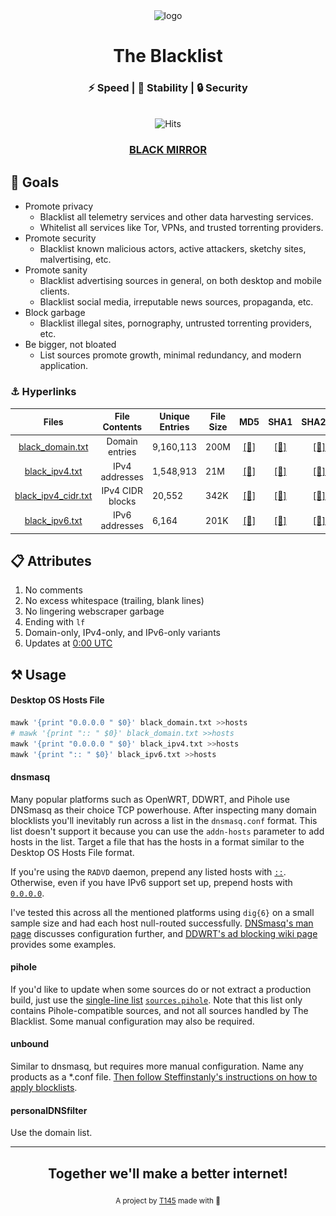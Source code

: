 <div align="center">
  <img src="logo.png"
       alt="logo"
       longdesc="https://github.com/T145/the-blacklist/master/.github/logo.png"
       crossorigin="anonymous"
       referrerpolicy="no-referrer" />
  <h1>The Blacklist</h1>
  <h3>⚡ Speed | 🧱 Stability | 🔒 Security</h3>
  <br>
  <img src="https://hitcounter.pythonanywhere.com/count/tag.svg?url=https%3A%2F%2Fgithub.com%2FT145%2Fthe-blacklist" alt="Hits">
  <h3><a href="https://github.com/T145/black-mirror">BLACK MIRROR</a></h3>
</div>

## 🥅 Goals

- Promote privacy
  - Blacklist all telemetry services and other data harvesting services.
  - Whitelist all services like Tor, VPNs, and trusted torrenting providers.
- Promote security
  - Blacklist known malicious actors, active attackers, sketchy sites, malvertising, etc.
- Promote sanity
  - Blacklist advertising sources in general, on both desktop and mobile clients.
  - Blacklist social media, irreputable news sources, propaganda, etc.
- Block garbage
  - Blacklist illegal sites, pornography, untrusted torrenting providers, etc.
- Be bigger, not bloated
  - List sources promote growth, minimal redundancy, and modern application.

### ⚓ Hyperlinks

<table>
  <thead>
    <tr>
      <th style="text-align:center">Files</th>
      <th style="text-align:center">File Contents</th>
      <th>Unique Entries</th>
      <th>File Size</th>
      <th>MD5</th>
      <th>SHA1</th>
      <th>SHA256</th>
    </tr>
  </thead>
  <tbody>
    <tr>
      <td style="text-align:center"><a href="https://github.com/T145/the-blacklist/releases/download/latest-domain/black_domain.txt">black_domain.txt</a></td>
      <td style="text-align:center">Domain entries</td>
      <td id="domain-count">9,160,113</td>
      <td id="domain-filesize">200M</td>
      <td style="text-align:center"><a href="https://github.com/T145/the-blacklist/releases/download/latest-domain/black_domain.md5">[🔗]</a></td>
      <td style="text-align:center"><a href="https://github.com/T145/the-blacklist/releases/download/latest-domain/black_domain.sha1">[🔗]</a></td>
      <td style="text-align:center"><a href="https://github.com/T145/the-blacklist/releases/download/latest-domain/black_domain.sha256">[🔗]</a></td>
    </tr>
    <tr>
      <td style="text-align:center"><a href="https://github.com/T145/the-blacklist/releases/download/latest-ipv4/black_ipv4.txt">black_ipv4.txt</a></td>
      <td style="text-align:center">IPv4 addresses</td>
      <td id="ipv4-count">1,548,913</td>
      <td id="ipv4-filesize">21M</td>
      <td style="text-align:center"><a href="https://github.com/T145/the-blacklist/releases/download/latest-ipv4/black_ipv4.md5">[🔗]</a></td>
      <td style="text-align:center"><a href="https://github.com/T145/the-blacklist/releases/download/latest-ipv4/black_ipv4.sha1">[🔗]</a></td>
      <td style="text-align:center"><a href="https://github.com/T145/the-blacklist/releases/download/latest-ipv4/black_ipv4.sha256">[🔗]</a></td>
    </tr>
    <tr>
      <td style="text-align:center"><a href="https://github.com/T145/the-blacklist/releases/download/latest-ipv4/black_ipv4_cidr.txt">black_ipv4_cidr.txt</a></td>
      <td style="text-align:center">IPv4 CIDR blocks</td>
      <td id="ipv4-cidr-count">20,552</td>
      <td id="ipv4-cidr-filesize">342K</td>
      <td style="text-align:center"><a href="https://github.com/T145/the-blacklist/releases/download/latest-ipv4/black_ipv4_cidr.md5">[🔗]</a></td>
      <td style="text-align:center"><a href="https://github.com/T145/the-blacklist/releases/download/latest-ipv4/black_ipv4_cidr.sha1">[🔗]</a></td>
      <td style="text-align:center"><a href="https://github.com/T145/the-blacklist/releases/download/latest-ipv4/black_ipv4_cidr.sha256">[🔗]</a></td>
    </tr>
    <tr>
      <td style="text-align:center"><a href="https://github.com/T145/the-blacklist/releases/download/latest-ipv6/black_ipv6.txt">black_ipv6.txt</a></td>
      <td style="text-align:center">IPv6 addresses</td>
      <td id="ipv6-count">6,164</td>
      <td id="ipv6-filesize">201K</td>
      <td style="text-align:center"><a href="https://github.com/T145/the-blacklist/releases/download/latest-ipv6/black_ipv6.md5">[🔗]</a></td>
      <td style="text-align:center"><a href="https://github.com/T145/the-blacklist/releases/download/latest-ipv6/black_ipv6.sha1">[🔗]</a></td>
      <td style="text-align:center"><a href="https://github.com/T145/the-blacklist/releases/download/latest-ipv6/black_ipv6.sha256">[🔗]</a></td>
    </tr>
  </tbody>
</table>

## 📋 Attributes

1. No comments
2. No excess whitespace (trailing, blank lines)
3. No lingering webscraper garbage
4. Ending with `lf`
5. Domain-only, IPv4-only, and IPv6-only variants
6. Updates at [0:00 UTC](https://www.timeanddate.com/time/zone/timezone/utc)

## ⚒️ Usage

#### Desktop OS Hosts File

```bash
mawk '{print "0.0.0.0 " $0}' black_domain.txt >>hosts
# mawk '{print ":: " $0}' black_domain.txt >>hosts
mawk '{print "0.0.0.0 " $0}' black_ipv4.txt >>hosts
mawk '{print ":: " $0}' black_ipv6.txt >>hosts
```

#### dnsmasq

Many popular platforms such as OpenWRT, DDWRT, and Pihole use DNSmasq as their choice TCP powerhouse. After inspecting many domain blocklists you'll inevitably run across a list in the `dnsmasq.conf` format. This list doesn't support it because you can use the `addn-hosts` parameter to add hosts in the list.
Target a file that has the hosts in a format similar to the Desktop OS Hosts File format.

If you're using the `RADVD` daemon, prepend any listed hosts with [`::`](https://stackoverflow.com/questions/40189084/what-is-ipv6-for-localhost-and-0-0-0-0). Otherwise, even if you have IPv6 support set up, prepend hosts with [`0.0.0.0`](https://github.com/StevenBlack/hosts#we-recommend-using-0000-instead-of-127001).

I've tested this across all the mentioned platforms using `dig{6}` on a small sample size and had each host null-routed successfully. [DNSmasq's man page](https://thekelleys.org.uk/dnsmasq/docs/dnsmasq-man.html) discusses configuration further, and [DDWRT's ad blocking wiki page](https://wiki.dd-wrt.com/wiki/index.php/Ad_blocking) provides some examples.

#### pihole

If you'd like to update when some sources do or not extract a production build, just use the [single-line list](https://discourse.pi-hole.net/t/how-to-add-blocklists-v5-and-later/32127) [`sources.pihole`](https://github.com/T145/the-blacklist/blob/master/sources/sources.pihole). Note that this list only contains Pihole-compatible sources, and not all sources handled by The Blacklist. Some manual configuration may also be required.

#### unbound

Similar to dnsmasq, but requires more manual configuration. Name any products as a \*.conf file. [Then follow Steffinstanly's instructions on how to apply blocklists](https://medium.com/@steffinstanly/unbound-dns-blocking-3567986a5735).

#### personalDNSfilter

Use the domain list.

---

<div align="center">
  <h2>Together we'll make a better internet!</h2>
  <sub>A project by <a href="https://github.com/T145" target="_blank">T145</a> made with 💖<pub>
</div>
